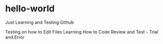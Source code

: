 # hello-world
Just Learning and Testing Github

Testing on how to Edit Files
Learning How to Code
Review and Test - Trial and Error
